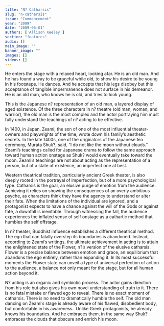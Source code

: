 ```yaml
---
title: "N? Catharsis"
slug: "n-catharsis"
issue: "Commencement"
year: "2009"
date: "2009-06-01"
authors: ['Allison Keeley']
section: "features"
audio: []
main_image: ""
banner_image: ""
images: []
videos: []
---
```

He enters the stage with a relaxed heart, looking afar. He is an old man. And he has found a way to be graceful while old, to show his desire to be young in his footsteps. He dances. And he accepts that his legs disobey but this acceptance of tangible impermanence does not surface in his demeanor. He is an old man, who knows he is old, and tries to look young.   
  


This is the Japanese n? representation of an old man, a layered display of aged existence. Of the three characters in n? theatre (old man, woman, and warrior), the old man is the most complex and the actor portraying him must fully understand the teachings of n? acting to be effective.   
  


In 1400, in Japan, Zeami, the son of one of the most influential theater-owners and playwrights of the time, wrote down his family’s aesthetic secrets. In the late 1400s, one of the originators of the Japanese tea ceremony, Murata Shuk?, said, “I do not like the moon without clouds.” Zeami’s teachings called for Japanese drama to follow the same approach toward human action onstage as Shuk? would eventually take toward the moon. Zeami’s teachings are not about acting as the representation of a person, but of a state of existence, an imperfect one at best.  
  


Western theatrical tradition, particularly ancient Greek theater, is also deeply rooted in the portrayal of imperfection, but of a more psychological type. Catharsis is the goal, an elusive purge of emotion from the audience. Achieving it relies on showing the consequences of an overly ambitious psyche, as characters think they have the agency to understand or alter their fate. When the limitations of the individual are ignored, and a protagonist expects to have a chance against the will of the Gods or against fate, a downfall is inevitable. Through witnessing the fall, the audience experiences the inflated sense of self onstage as a cathartic method that humbles the self offstage.   
  


In n? theater, Buddhist influence establishes a different theatrical method. The ego that can fatally overstep its boundaries is abandoned. Instead, according to Zeami’s writings, the ultimate achievement in acting is to attain the enlightened state of the Flower, n?’s version of the elusive catharsis. Flower is a precise balance between emotion and grace, an equilibrium that abandons the ego entirely, rather than expanding it. In its most successful moments the Flower state can unveil a type of universal perfection of action to the audience, a balance not only meant for the stage, but for all human action beyond it.  
  


N? acting is an organic and symbiotic process. The actor gains direction from his role but also gives his own novel understanding of truth to it. There is no fatal mistake or flawed ego to reveal. There is no exact moment of catharsis. There is no need to dramatically humble the self. The old man dancing on Zeami’s stage is already aware of his flawed, disobedient body, but comfortable in his awareness.  Unlike Greek protagonists, he already knows his boundaries. And he embraces them, in the same way Shuk? embraces the clouds that obscure and enrich his moon.

 

 

